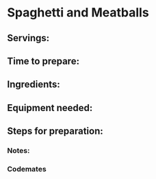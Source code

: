 # Spaghetti and Meatballs

## Servings: 

## Time to prepare: 

## Ingredients:


## Equipment needed:


## Steps for preparation:



### Notes:



### Codemates #
